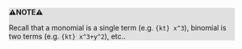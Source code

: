 <div style="margin:2em; background-color: #e0e0e0;">

<strong>⚠️NOTE️️️⚠️</strong>

Recall that a monomial is a single term (e.g. `{kt} x^3`), binomial is two terms (e.g. `{kt} x^3+y^2`), etc..
</div>

